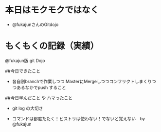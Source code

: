 # 本日はモクモクではなく
* @fukajunさんのGitdojo

# もくもくの記録（実績）
 @fukajun版 git Dojo

##今日できたこと
* 各自別branchで作業しつつ MasterにMergeしつつコンフリクトしまくりつつあるなかでpush すること

##今日学んだこと や ハマったこと
* git log の大切さ

* コマンドは都度たたく！ヒストリは使わない！でないと覚えない　by @fukajun
